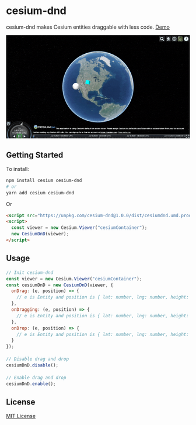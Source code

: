 # cesium-dnd

cesium-dnd makes Cesium entities draggable with less code. [Demo](https://reearth.github.io/cesium-dnd/)

![Screenshot](./demo.gif)

## Getting Started

To install:

```sh
npm install cesium cesium-dnd
# or
yarn add cesium cesium-dnd
```

Or

```html
<script src="https://unpkg.com/cesium-dnd@1.0.0/dist/cesiumdnd.umd.production.min.js"></script>
<script>
  const viewer = new Cesium.Viewer("cesiumContainer");
  new CesiumDnD(viewer);
</script>
```

## Usage

```js
// Init cesium-dnd
const viewer = new Cesium.Viewer("cesiumContainer");
const cesiumDnD = new CesiumDnD(viewer, {
  onDrag: (e, position) => {
    // e is Entity and position is { lat: number, lng: number, height: number }
  },
  onDragging: (e, position) => {
    // e is Entity and position is { lat: number, lng: number, height: number }
  },
  onDrop: (e, position) => {
    // e is Entity and position is { lat: number, lng: number, height: number }
  }
});

// Disable drag and drop
cesiumDnD.disable();

// Enable drag and drop
cesiumDnD.enable();
```

## License
[MIT License](./LICENSE)
